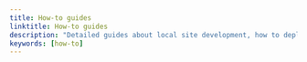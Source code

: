 ```yaml
---
title: How-to guides
linktitle: How-to guides
description: "Detailed guides about local site development, how to deploy a WordPress site on Stack and also how to import an existing site."
keywords: [how-to]
---
```

